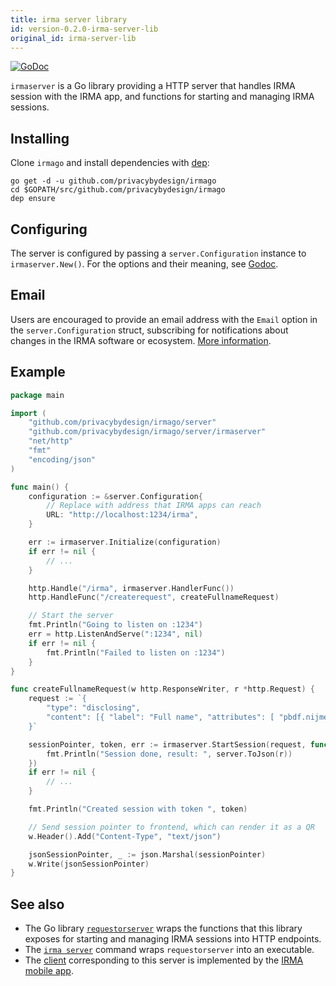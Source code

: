 ```yaml
---
title: irma server library
id: version-0.2.0-irma-server-lib
original_id: irma-server-lib
---
```


<a href="https://godoc.org/github.com/privacybydesign/irmago/server/irmaserver" class="godoc"><img src="https://godoc.org/github.com/privacybydesign/irmago/server/irmaserver?status.svg" alt="GoDoc"></a>

`irmaserver` is a Go library providing a HTTP server that handles IRMA session with the IRMA app, and functions for starting and managing IRMA sessions.

## Installing

Clone `irmago` and install dependencies with [dep](https://github.com/golang/dep):
```shell
go get -d -u github.com/privacybydesign/irmago
cd $GOPATH/src/github.com/privacybydesign/irmago
dep ensure
```

## Configuring
The server is configured by passing a `server.Configuration` instance to `irmaserver.New()`. For the options and their meaning, see [Godoc](https://godoc.org/github.com/privacybydesign/irmago/server/#Configuration).

## Email

Users are encouraged to provide an email address with the `Email` option in the `server.Configuration` struct, subscribing for notifications about changes in the IRMA software or ecosystem. [More information](email).

## Example

```go
package main

import (
	"github.com/privacybydesign/irmago/server"
    "github.com/privacybydesign/irmago/server/irmaserver"
    "net/http"
    "fmt"
    "encoding/json"
)

func main() {
	configuration := &server.Configuration{
	    // Replace with address that IRMA apps can reach
	    URL: "http://localhost:1234/irma",
	}

	err := irmaserver.Initialize(configuration)
	if err != nil {
	   	// ...
	}

	http.Handle("/irma", irmaserver.HandlerFunc())
	http.HandleFunc("/createrequest", createFullnameRequest)

	// Start the server
	fmt.Println("Going to listen on :1234")
	err = http.ListenAndServe(":1234", nil)
	if err != nil {
		fmt.Println("Failed to listen on :1234")
	}
}

func createFullnameRequest(w http.ResponseWriter, r *http.Request) {
	request := `{
	    "type": "disclosing",
	    "content": [{ "label": "Full name", "attributes": [ "pbdf.nijmegen.personalData.fullname" ]}]
	}`

	sessionPointer, token, err := irmaserver.StartSession(request, func (r *server.SessionResult) {
	    fmt.Println("Session done, result: ", server.ToJson(r))
	})
	if err != nil {
		// ...
	}

	fmt.Println("Created session with token ", token)

	// Send session pointer to frontend, which can render it as a QR
	w.Header().Add("Content-Type", "text/json")

	jsonSessionPointer, _ := json.Marshal(sessionPointer)
	w.Write(jsonSessionPointer)
}
```

## See also

* The Go library [`requestorserver`](https://godoc.org/github.com/privacybydesign/irmago/server/requestorserver) wraps the functions that this library exposes for starting and managing IRMA sessions into HTTP endpoints.
* The [`irma server`](irma-server) command wraps `requestorserver` into an executable.
* The [client](https://godoc.org/github.com/privacybydesign/irmago/irmaclient) corresponding to this server is implemented by the [IRMA mobile app](https://github.com/privacybydesign/irma_mobile).
